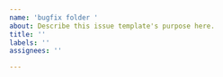 ```yaml
---
name: 'bugfix folder '
about: Describe this issue template's purpose here.
title: ''
labels: ''
assignees: ''

---
```



